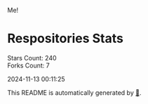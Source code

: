 Me!

# Respositories Stats
Stars Count: 240  
Forks Count: 7

2024-11-13 00:11:25  

This README is automatically generated by [🐰](https://github.com/rnitta/rnitta).

